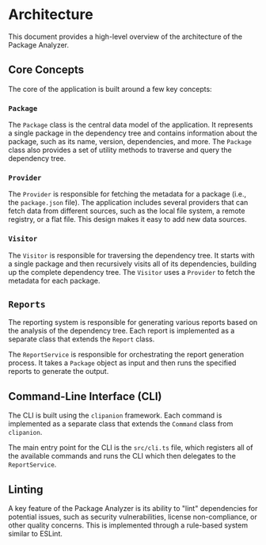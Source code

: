 # Architecture

This document provides a high-level overview of the architecture of the Package Analyzer.

## Core Concepts

The core of the application is built around a few key concepts:

### `Package`

The `Package` class is the central data model of the application. It represents a single package in the dependency tree and contains information about the package, such as its name, version, dependencies, and more. The `Package` class also provides a set of utility methods to traverse and query the dependency tree.

### `Provider`

The `Provider` is responsible for fetching the metadata for a package (i.e., the `package.json` file). The application includes several providers that can fetch data from different sources, such as the local file system, a remote registry, or a flat file. This design makes it easy to add new data sources.

### `Visitor`

The `Visitor` is responsible for traversing the dependency tree. It starts with a single package and then recursively visits all of its dependencies, building up the complete dependency tree. The `Visitor` uses a `Provider` to fetch the metadata for each package.

## `Reports`

The reporting system is responsible for generating various reports based on the analysis of the dependency tree. Each report is implemented as a separate class that extends the `Report` class.

The `ReportService` is responsible for orchestrating the report generation process. It takes a `Package` object as input and then runs the specified reports to generate the output.

## Command-Line Interface (CLI)

The CLI is built using the `clipanion` framework. Each command is implemented as a separate class that extends the `Command` class from `clipanion`.

The main entry point for the CLI is the `src/cli.ts` file, which registers all of the available commands and runs the CLI which then delegates to the `ReportService`.

## Linting

A key feature of the Package Analyzer is its ability to "lint" dependencies for potential issues, such as security vulnerabilities, license non-compliance, or other quality concerns. This is implemented through a rule-based system similar to ESLint.
